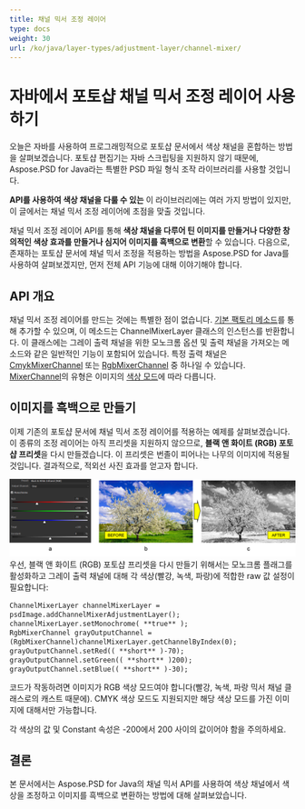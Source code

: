 ```yaml
---
title: 채널 믹서 조정 레이어
type: docs
weight: 30
url: /ko/java/layer-types/adjustment-layer/channel-mixer/
---
```


# 자바에서 포토샵 채널 믹서 조정 레이어 사용하기

오늘은 자바를 사용하여 프로그래밍적으로 포토샵 문서에서 색상 채널을 혼합하는 방법을 살펴보겠습니다. 포토샵 편집기는 자바 스크립팅을 지원하지 않기 때문에, Aspose.PSD for Java라는 특별한 PSD 파일 형식 조작 라이브러리를 사용할 것입니다.

**API를 사용하여 색상 채널을 다룰 수 있는** 이 라이브러리에는 여러 가지 방법이 있지만, 이 글에서는 채널 믹서 조정 레이어에 초점을 맞출 것입니다.

채널 믹서 조정 레이어 API를 통해 **색상 채널을 다루어 틴 이미지를 만들거나 다양한 창의적인 색상 효과를 만들거나 심지어 이미지를 흑백으로 변환**할 수 있습니다. 다음으로, 존재하는 포토샵 문서에 채널 믹서 조정을 적용하는 방법을 Aspose.PSD for Java를 사용하여 살펴보겠지만, 먼저 전체 API 기능에 대해 이야기해야 합니다.

## API 개요

채널 믹서 조정 레이어를 만드는 것에는 특별한 점이 없습니다. [기본 팩토리 메소드](https://reference.aspose.com/psd/java/com.aspose.psd.fileformats.psd/PsdImage#addChannelMixerAdjustmentLayer--)를 통해 추가할 수 있으며, 이 메소드는 ChannelMixerLayer 클래스의 인스턴스를 반환합니다. 이 클래스에는 그레이 출력 채널을 위한 모노크롬 옵션 및 출력 채널을 가져오는 메소드와 같은 일반적인 기능이 포함되어 있습니다. 특정 출력 채널은 [CmykMixerChannel](https://reference.aspose.com/psd/java/com.aspose.psd.fileformats.psd.layers.adjustmentlayers/CmykMixerChannel) 또는 [RgbMixerChannel](https://reference.aspose.com/psd/java/com.aspose.psd.fileformats.psd.layers.adjustmentlayers/RgbMixerChannel) 중 하나일 수 있습니다. [MixerChannel](https://reference.aspose.com/psd/java/com.aspose.psd.fileformats.psd.layers.adjustmentlayers/mixerchannel)의 유형은 이미지의 [색상 모드](https://reference.aspose.com/psd/java/com.aspose.psd.fileformats.psd/PsdImage#getColorMode--)에 따라 다릅니다.

## 이미지를 흑백으로 만들기

이제 기존의 포토샵 문서에 채널 믹서 조정 레이어를 적용하는 예제를 살펴보겠습니다. 이 종류의 조정 레이어는 아직 프리셋을 지원하지 않으므로, **블랙 앤 화이트 (RGB) 포토샵 프리셋**을 다시 만들겠습니다. 이 프리셋은 번졸이 피어나는 나무의 이미지에 적용될 것입니다. 결과적으로, 적외선 사진 효과를 얻고자 합니다.

![채널 믹서 조정 레이어 예](channel-mixer-adjustment-psd-layer-figure-1.png) 우선, 블랙 앤 화이트 (RGB) 포토샵 프리셋을 다시 만들기 위해서는 모노크롬 플래그를 활성화하고 그레이 출력 채널에 대해 각 색상(빨강, 녹색, 파랑)에 적합한 raw 값 설정이 필요합니다:

    ChannelMixerLayer channelMixerLayer = psdImage.addChannelMixerAdjustmentLayer();
    channelMixerLayer.setMonochrome( **true** );
    RgbMixerChannel grayOutputChannel = (RgbMixerChannel)channelMixerLayer.getChannelByIndex(0);
    grayOutputChannel.setRed(( **short** )-70);
    grayOutputChannel.setGreen(( **short** )200);
    grayOutputChannel.setBlue(( **short** )-30);

코드가 작동하려면 이미지가 RGB 색상 모드여야 합니다(빨강, 녹색, 파랑 믹서 채널 클래스로의 캐스트 때문에). CMYK 색상 모드도 지원되지만 해당 색상 모드를 가진 이미지에 대해서만 가능합니다.

각 색상의 값 및 Constant 속성은 -200에서 200 사이의 값이어야 함을 주의하세요.

## 결론

본 문서에서는 Aspose.PSD for Java의 채널 믹서 API를 사용하여 색상 채널에서 색상을 조정하고 이미지를 흑백으로 변환하는 방법에 대해 살펴보았습니다.

